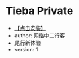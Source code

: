 # Tieba Private #

* [【点击安装】](https://github.com/FirefoxBar/userscript/raw/master/Tieba_Private.user.js/Tieba_Private.user.js)
* author: 网络中二行客
* 尾行新体验
* version: 1
